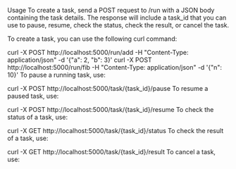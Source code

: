 Usage
To create a task, send a POST request to /run with a JSON body containing the task details. The response will include a task_id that you can use to pause, resume, check the status, check the result, or cancel the task.

To create a task, you can use the following curl command:

curl -X POST http://localhost:5000/run/add -H "Content-Type: application/json" -d '{"a": 2, "b": 3}'
curl -X POST http://localhost:5000/run/fib -H "Content-Type: application/json" -d '{"n": 10}'
To pause a running task, use:

curl -X POST http://localhost:5000/task/{task_id}/pause
To resume a paused task, use:

curl -X POST http://localhost:5000/task/{task_id}/resume
To check the status of a task, use:

curl -X GET http://localhost:5000/task/{task_id}/status
To check the result of a task, use:

curl -X GET http://localhost:5000/task/{task_id}/result
To cancel a task, use:

